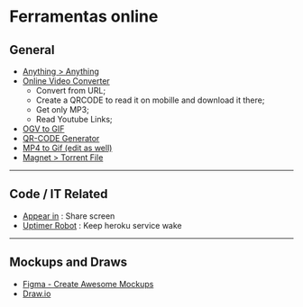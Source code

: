 # Ferramentas online

## General

- [Anything > Anything](https://cloudconvert.com/)
- [Online Video Converter](https://www.onlinevideoconverter.com/)
  - Convert from URL;
  - Create a QRCODE to read it on mobille and download it there;
  - Get only MP3;
  - Read Youtube Links;
- [OGV to GIF](https://convertio.co/ogv-gif/)
- [QR-CODE Generator](http://www.qr-code-generator.com/)
- [MP4 to Gif (edit as well)](https://ezgif.com/)
- [Magnet > Torrent File](http://magnet2torrent.com/)

---

## Code / IT Related
- [Appear in](https://appear.in/) : Share screen
- [Uptimer Robot](https://uptimerobot.com/) : Keep heroku service wake

---

## Mockups and Draws
- [Figma - Create Awesome Mockups](https://www.figma.com/files/recent)
- [Draw.io](https://www.draw.io/)
